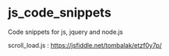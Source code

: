 # js_code_snippets
Code snippets for js, jquery and node.js 

scroll_load.js : https://jsfiddle.net/tombalak/etzf0y7p/
